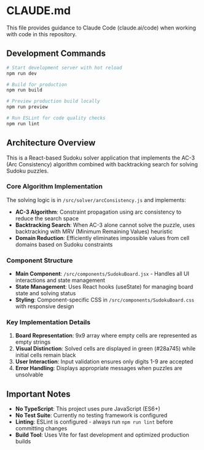 # CLAUDE.md

This file provides guidance to Claude Code (claude.ai/code) when working with code in this repository.

## Development Commands

```bash
# Start development server with hot reload
npm run dev

# Build for production
npm run build

# Preview production build locally
npm run preview

# Run ESLint for code quality checks
npm run lint
```

## Architecture Overview

This is a React-based Sudoku solver application that implements the AC-3 (Arc Consistency) algorithm combined with backtracking search for solving Sudoku puzzles.

### Core Algorithm Implementation

The solving logic is in `/src/solver/arcConsistency.js` and implements:
- **AC-3 Algorithm**: Constraint propagation using arc consistency to reduce the search space
- **Backtracking Search**: When AC-3 alone cannot solve the puzzle, uses backtracking with MRV (Minimum Remaining Values) heuristic
- **Domain Reduction**: Efficiently eliminates impossible values from cell domains based on Sudoku constraints

### Component Structure

- **Main Component**: `/src/components/SudokuBoard.jsx` - Handles all UI interactions and state management
- **State Management**: Uses React hooks (useState) for managing board state and solving status
- **Styling**: Component-specific CSS in `/src/components/SudokuBoard.css` with responsive design

### Key Implementation Details

1. **Board Representation**: 9x9 array where empty cells are represented as empty strings
2. **Visual Distinction**: Solved cells are displayed in green (#28a745) while initial cells remain black
3. **User Interaction**: Input validation ensures only digits 1-9 are accepted
4. **Error Handling**: Displays appropriate messages when puzzles are unsolvable

## Important Notes

- **No TypeScript**: This project uses pure JavaScript (ES6+)
- **No Test Suite**: Currently no testing framework is configured
- **Linting**: ESLint is configured - always run `npm run lint` before committing changes
- **Build Tool**: Uses Vite for fast development and optimized production builds
